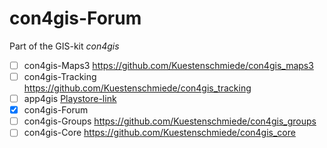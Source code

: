 con4gis-Forum
=============

Part of the GIS-kit *con4gis*

- [ ] con4gis-Maps3 https://github.com/Kuestenschmiede/con4gis_maps3
- [ ] con4gis-Tracking https://github.com/Kuestenschmiede/con4gis_tracking
- [ ] app4gis [Playstore-link](https://play.google.com/store/apps/details?id=org.con4gis.app4gis_tracking)
- [x] con4gis-Forum
- [ ] con4gis-Groups https://github.com/Kuestenschmiede/con4gis_groups
- [ ] con4gis-Core https://github.com/Kuestenschmiede/con4gis_core

